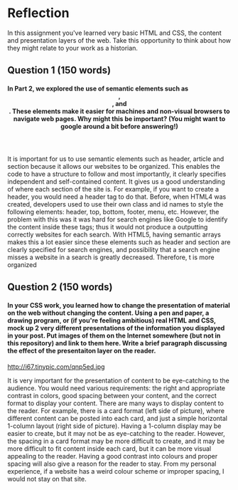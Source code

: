 # Reflection

In this assignment you've learned very basic HTML and CSS, the content and presentation layers of the web. Take this opportunity to think about how they might relate to your work as a historian. 

## Question 1 (150 words)
#### In Part 2, we explored the use of semantic elements such as <header>, <article>, and <section>. These elements make it easier for machines and non-visual browsers to navigate web pages. Why might this be important? (You might want to google around a bit before answering!)

It is important for us to use semantic elements such as header, article and section because it allows our websites to be organized. This enables the code to have a structure to follow and most importantly,  it clearly specifies independent and self-contained content. It gives us a good understanding of where each section of the site is. For example, if you want to create a header, you would need a header tag to do that. Before, when HTML4 was created, developers used to use their own class and id names to style the following elements: header, top, bottom, footer, menu, etc. However, the problem with this was it was hard for search engines like Google to identify the content inside these tags; thus it would not produce a outputting correctly websites for each search. With HTML5, having semantic arrays makes this a lot easier since these elements such as header and section are clearly specified for search engines, and possibility that a search engine misses a website in a search is greatly decreased. Therefore, t is more organized

## Question 2 (150 words)
#### In your CSS work, you learned how to change the presentation of material on the web without changing the content. Using a pen and paper, a drawing program, or (if you're feeling ambitious) real HTML and CSS, mock up 2 very different presentations of the information you displayed in your post. Put images of them on the Internet somewhere (but not in this repository) and link to them here. Write a brief paragraph discussing the effect of the presentaiton layer on the reader.  

http://i67.tinypic.com/qnp5ed.jpg

It is very important for the presentation of content to be eye-catching to the audience. You would need various requirements: the right and appropriate contrast in colors, good spacing between your content, and the correct format to display your content. There are many ways to display content to the reader. For example, there is a card format (left side of picture), where different content can be posted into each card, and just a simple horizontal 1-column layout (right side of picture). Having a 1-column display may be easier to create, but it may not be as eye-catching to the reader. However, the spacing in a card format may be more difficult to create, and it may be more difficult to fit content inside each card, but it can be more visual appealing to the reader. Having a good contrast into colours and proper spacing will also give a reason for the reader to stay. From my personal experience, if a website has a weird colour scheme or improper spacing, I would not stay on that site.
